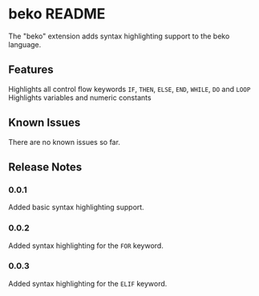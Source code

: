 # beko README
The "beko" extension adds syntax highlighting support to the beko language.

## Features
Highlights all control flow keywords `IF`, `THEN`, `ELSE`, `END`, `WHILE`, `DO` and `LOOP`
Highlights variables and numeric constants

## Known Issues
There are no known issues so far.

## Release Notes

### 0.0.1
Added basic syntax highlighting support.

### 0.0.2
Added syntax highlighting for the `FOR` keyword.

### 0.0.3
Added syntax highlighting for the `ELIF` keyword.
